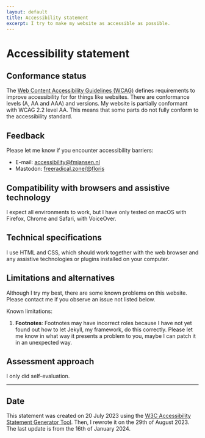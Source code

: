 ```yaml
---
layout: default
title: Accessibility statement
excerpt: I try to make my website as accessible as possible.
---
```


# Accessibility statement

## Conformance status

The [Web Content Accessibility Guidelines (WCAG)](https://www.w3.org/WAI/standards-guidelines/wcag/) defines requirements to improve accessibility for for things like websites. There are conformance levels (A, AA and AAA) and versions. My website is partially conformant with WCAG 2.2 level AA. This means that some parts do not fully conform to the accessibility standard.

## Feedback

Please let me know if you encounter accessibility barriers:

- E-mail: [accessibility@fmjansen.nl](mailto:accessibility@fmjansen.nl)
- Mastodon: [freeradical.zone/@floris](https://freeradical.zone/@floris)

## Compatibility with browsers and assistive technology

I expect all environments to work, but I have only tested on macOS with Firefox, Chrome and Safari, with VoiceOver.

## Technical specifications

I use HTML and CSS, which should work together with the web browser and any assistive technologies or plugins installed on your computer.

## Limitations and alternatives

Although I try my best, there are some known problems on this website. Please contact me if you observe an issue not listed below.

Known limitations:

1. **Footnotes**: Footnotes may have incorrect roles because I have not yet found out how to let Jekyll, my framework, do this correctly. Please let me know in what way it presents a problem to you, maybe I can patch it in an unexpected way.

## Assessment approach

I only did self-evaluation.

---

## Date

This statement was created on 20 July 2023 using the [W3C Accessibility Statement Generator Tool](https://www.w3.org/WAI/planning/statements/). Then, I rewrote it on the 29th of August 2023. The last update is from the 16th of January 2024.